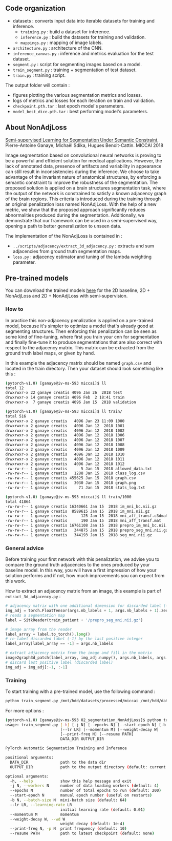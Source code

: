 ## Code organization

- datasets : converts input data into iterable datasets for training and inference.
  - `training.py` : build a dataset for inference.
  - `inference.py` : build the datasets for training and validation.
  - `mappings.py` : mapping of image labels.
- `architecture.py` : architecture of the CNN.
- `inference_canvas.py` : inference and metrics evaluation for the test dataset.
- `segment.py` : script for segmenting images based on a model.
- `train_segment.py` : training + segmentation of test dataset.
- `train.py` : training script.

The output folder will contain :

- figures plotting the various segmentation metrics and losses.
- logs of metrics and losses for each iteration on train and validation.
- `checkpoint.pth.tar` : last epoch model's parameters.
- `model_best_dice.pth.tar` : best performing model's parameters.

## About NonAdjLoss

[Semi-supervised Learning for Segmentation Under Semantic
Constraint](https://link.springer.com/chapter/10.1007/978-3-030-00931-1_68),
Pierre-Antoine Ganaye, Michaël Sdika, Hugues Benoit-Cattin. MICCAI 2018

Image segmentation based on convolutional neural networks is proving to be a
powerful and efficient solution for medical applications. However, the lack of
annotated data, presence of artifacts and variability in appearance can still
result in inconsistencies during the inference. We choose to take advantage of
the invariant nature of anatomical structures, by enforcing a semantic constraint
to improve the robustness of the segmentation. The proposed solution is applied
on a brain structures segmentation task, where the output of the network is
constrained to satisfy a known adjacency graph of the brain regions. This
criteria is introduced during the training through an original penalization
loss named NonAdjLoss. With the help of a new metric, we show that the
proposed approach significantly reduces abnormalities produced during the
segmentation. Additionally, we demonstrate that our framework can be used
in a semi-supervised way, opening a path to better generalization to unseen data.

The implementation of the NonAdjLoss is contained in :

- `../scripts/adjacency/extract_3d_adjacency.py` : extracts and sum adjacencies from ground truth
  segmentation maps.
- `loss.py` : adjacency estimator and tuning of the lambda weighting parameter.

## Pre-trained models

You can download the trained models [here](https://drive.google.com/drive/folders/1OWlQlzhjOgl1GuaRKibRyyo_ce-CtSln?usp=sharing)
for the 2D baseline, 2D + NonAdjLoss and 2D + NonAdjLoss with semi-supervision.

### How to

In practice this non-adjacency penalization is applied on a pre-trained model,
because it's simpler to optimize a model that's already good at segmenting structures.
Then enforcing this penalization can be seen as some kind of fine-tuning, where
first you train your cnn for segmentation and finally fine-tune it to produce
segmentations that are also correct with respect to the adjacency matrix. This
matrix can be extracted from the ground truth label maps, or given by hand.

In this example the adjacency matrix should be named `graph.csv` and located
in the train directory. Then your dataset should look something like this :

```bash
(pytorch-v1.0) [ganaye@iv-ms-593 miccai]$ ll
total 12
drwxrwxr-x 22 ganaye creatis 4096 Jan 26  2018 test
drwxrwxr-x 14 ganaye creatis 4096 Feb  2 18:41 train
drwxrwxr-x  7 ganaye creatis 4096 Jan 15  2018 validation

(pytorch-v1.0) [ganaye@iv-ms-593 miccai]$ ll train/
total 516
drwxrwxr-x 2 ganaye creatis   4096 Jan 23 11:09 1000
drwxrwxr-x 2 ganaye creatis   4096 Jan 12  2018 1001
drwxrwxr-x 2 ganaye creatis   4096 Jan 12  2018 1002
drwxrwxr-x 2 ganaye creatis   4096 Jan 12  2018 1006
drwxrwxr-x 2 ganaye creatis   4096 Jan 12  2018 1007
drwxrwxr-x 2 ganaye creatis   4096 Jan 12  2018 1008
drwxrwxr-x 2 ganaye creatis   4096 Jan 12  2018 1009
drwxrwxr-x 2 ganaye creatis   4096 Jan 12  2018 1010
drwxrwxr-x 2 ganaye creatis   4096 Jan 12  2018 1011
drwxrwxr-x 2 ganaye creatis   4096 Jan 12  2018 1012
-rw-rw-r-- 1 ganaye creatis      5 Jan 15  2018 allowed_data.txt
-rw-rw-r-- 1 ganaye creatis   1288 Jan 15  2018 class_log.csv
-rw-rw-r-- 1 ganaye creatis 455625 Jan 15  2018 graph.csv
-rw-rw-r-- 1 ganaye creatis   3030 Jan 15  2018 graph.png
-rw-rw-r-- 1 ganaye creatis     71 Jan 15  2018 stats_log.txt

(pytorch-v1.0) [ganaye@iv-ms-593 miccai]$ ll train/1000
total 41864
-rw-rw-r-- 1 ganaye creatis 16340661 Jan 15  2018 im_mni_bc.nii.gz
-rw-rw-r-- 1 ganaye creatis  8589615 Jan 15  2018 im_mni.nii.gz
-rw-rw-r-- 1 ganaye creatis      125 Jan 15  2018 mni_aff_transf.c3dmat
-rw-rw-r-- 1 ganaye creatis      190 Jan 15  2018 mni_aff_transf.mat
-rw-rw-r-- 1 ganaye creatis 16761108 Jan 15  2018 prepro_im_mni_bc.nii.gz
-rw-rw-r-- 1 ganaye creatis   344875 Jan 15  2018 prepro_seg_mni.nii.gz
-rw-rw-r-- 1 ganaye creatis   344193 Jan 15  2018 seg_mni.nii.gz

```

### General advice

Before training your first network with this penalization, we advise you to
compare the ground truth adjacencies to the ones produced by your baseline model.
In this way, you will have a first impression of how your solution performs and
if not, how much improvements you can expect from this work.

How to extract an adjacency matrix from an image, this example is part
of `extract_3d_adjacency.py` :

```python
# adjacency matrix with one additional dimension for discarded label (-1)
img_adj = torch.FloatTensor(args.nb_labels + 1, args.nb_labels + 1).zero_()
# reads a segmentation map
label = SitkReader(train_patient + '/prepro_seg_mni.nii.gz')

# image array from the reader
label_array = label.to_torch().long()
# re-label discarded label (-1) by the last positive integer
label_array[label_array == -1] = args.nb_labels

# extract adjacency matrix from the image and fill in the matrix
image2graph3d_patch(label_array, img_adj.numpy(), args.nb_labels, args.n_size)
# discard last positive label (discarded label)
img_adj = img_adj[:-1, :-1]
```

### Training

To start training with a pre-trained model, use the following command :

```bash
python train_segment.py /mnt/hdd/datasets/processed/miccai /mnt/hdd/datasets/models/final/ -j 4 -b 2 --lr 0.001 --resume ~/model_best_dice.pth.tar
```

For more options :

```bash
(pytorch-v1.0) [ganaye@iv-ms-593 02_segmentation_NonAdjLoss]$ python train_segment.py --help
usage: train_segment.py [-h] [-j N] [--epochs N] [--start-epoch N] [-b N]
                        [--lr LR] [--momentum M] [--weight-decay W]
                        [--print-freq N] [--resume PATH]
                        DATA_DIR OUTPUT_DIR

PyTorch Automatic Segmentation Training and Inference

positional arguments:
  DATA_DIR              path to the data dir
  OUTPUT_DIR            path to the output directory (default: current dir)

optional arguments:
  -h, --help            show this help message and exit
  -j N, --workers N     number of data loading workers (default: 4)
  --epochs N            number of total epochs to run (default: 200)
  --start-epoch N       manual epoch number (useful on restarts)
  -b N, --batch-size N  mini-batch size (default: 64)
  --lr LR, --learning-rate LR
                        initial learning rate (default: 0.01)
  --momentum M          momentum
  --weight-decay W, --wd W
                        weight decay (default: 1e-4)
  --print-freq N, -p N  print frequency (default: 10)
  --resume PATH         path to latest checkpoint (default: none)
```
